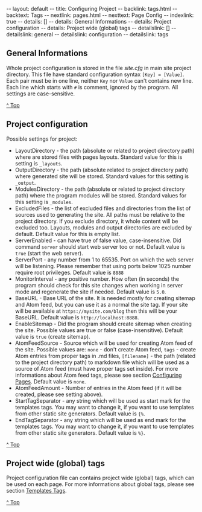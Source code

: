 -- layout: default
-- title: Configuring Project
-- backlink: tags.html
-- backtext: Tags
-- nextlink: pages.html
-- nexttext: Page Config
-- indexlink: true
-- details: []
-- details: General Informations
-- details: Project configuration
-- details: Project wide (global) tags
-- detailslink: []
-- detailslink: general
-- detailslink: configuration
-- detailslink: tags
## <a name="general"></a>General Informations

Whole project configuration is stored in the file *site.cfg* in main site project
directory. This file have standard configuration syntax `[Key] = [Value]`. Each
pair must be in one line, neither `Key` nor `Value` can't contains new line.
Each line which starts with `#` is comment, ignored by the program. All
settings are case-sensitive.

<a href="#top">^ Top</a>

## <a name="configuration"></a>Project configuration

Possible settings for project:

- LayoutDirectory - the path (absolute or related to project directory path)
  where are stored files with pages layouts. Standard value for this is setting
  is `_layouts`.
- OutputDirectory - the path (absolute related to project directory path) where
  generated site will be stored. Standard values for this setting is
  `_output`.
- ModulesDirectory - the path (absolute or related to project directory path)
  where the program modules will be stored. Standard values for this setting is
  `_modules`.
- ExcludedFiles - the list of excluded files and directories from the list
  of sources used to generating the site. All paths must be relative to the
  project directory. If you exclude directory, it whole content will be
  excluded too. Layouts, modules and output directories are excluded by
  default. Default value for this is empty list.
- ServerEnabled - can have true of false value, case-insensitive. Did command
  `server` should start web server too or not. Default value is `true` (start
  the web server).
- ServerPort - any number from 1 to 65535. Port on which the web server will
  be listening. Please remember that using ports below 1025 number require
  root privileges. Default value is `8888`
- MonitorInterval - any positive number. How often (in seconds) the program
  should check for this site changes when working in server mode and
  regenerate the site if needed. Default value is `5.0`.
- BaseURL - Base URL of the site. It is needed mostly for creating sitemap and
  Atom feed, but you can use it as a normal the site tag. If your site will be
  available at `https://mysite.com/blog` then this will be your BaseURL.
  Default value is `http://localhost:8888`.
- EnableSitemap - Did the program should create sitemap when creating the site.
  Possible values are true or false (case-insensitive). Default value is
  `true` (create sitemap).
- AtomFeedSource - Source which will be used for creating Atom feed of the
  site. Possible values are: `none` - don't create Atom feed, `tags` - create
  Atom entries from proper tags in .md files, `[filename]` - the path (related to
  the project directory path) to markdown file which will be used as a source of
  Atom feed (must have proper tags set inside). For more informations about
  Atom feed tags, please see section [Configuring Pages](pages.html). Default
  value is `none`.
- AtomFeedAmount - Number of entries in the Atom feed (if it will be created,
  please see setting above).
- StartTagSeparator - any string which will be used as start mark for the
  templates tags. You may want to change it, if you want to use templates from
  other static site generators. Default value is `{%`.
- EndTagSeparator - any string which will be used as end mark for the templates
  tags. You may want to change it, if you want to use templates from other
  static site generators. Default value is `%}`.

<a href="#top">^ Top</a>

## <a name="tags"></a>Project wide (global) tags

Project configuration file can contains project wide (global) tags, which can
be used on each page. For more informations about global tags, please see
section [Templates Tags](tags.html).

<a href="#top">^ Top</a>
